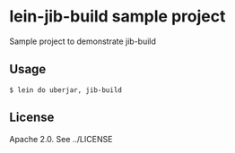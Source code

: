 # lein-jib-build sample project

Sample project to demonstrate jib-build

## Usage


    $ lein do uberjar, jib-build


## License

Apache 2.0. See ../LICENSE

